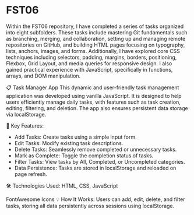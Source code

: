 # FST06

Within the FST06 repository, I have completed a series of tasks organized into eight subfolders. These tasks include mastering Git fundamentals such as branching, merging, and collaboration, setting up and managing remote repositories on GitHub, and building HTML pages focusing on typography, lists, anchors, images, and forms. Additionally, I have explored core CSS techniques including selectors, padding, margins, borders, positioning, Flexbox, Grid Layout, and media queries for responsive design. I also gained practical experience with JavaScript, specifically in functions, arrays, and DOM manipulation.


📋 Task Manager App
This dynamic and user-friendly task management application was developed using vanilla JavaScript. It is designed to help users efficiently manage daily tasks, with features such as task creation, editing, filtering, and deletion. The app also ensures persistent data storage via localStorage.

🚀 Key Features:
- Add Tasks: Create tasks using a simple input form.
- Edit Tasks: Modify existing task descriptions.
- Delete Tasks: Seamlessly remove completed or unnecessary tasks.
- Mark as Complete: Toggle the completion status of tasks.
- Filter Tasks: View tasks by All, Completed, or Uncompleted categories.
- Data Persistence: Tasks are stored in localStorage and reloaded on page refresh.

🛠️ Technologies Used:
HTML, CSS, JavaScript

FontAwesome Icons
💡 How It Works:
Users can add, edit, delete, and filter tasks, storing all data persistently across sessions using localStorage.


